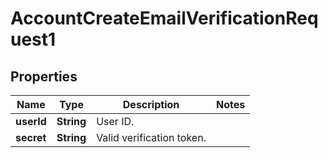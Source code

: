 

# AccountCreateEmailVerificationRequest1


## Properties

| Name | Type | Description | Notes |
|------------ | ------------- | ------------- | -------------|
|**userId** | **String** | User ID. |  |
|**secret** | **String** | Valid verification token. |  |



